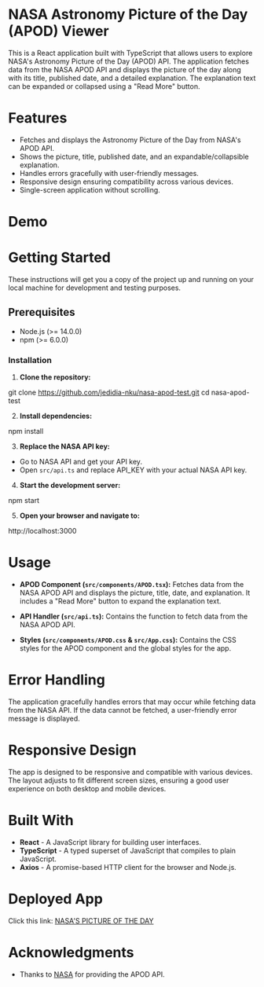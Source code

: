 # NASA Astronomy Picture of the Day (APOD) Viewer

This is a React application built with TypeScript that allows users to explore NASA's Astronomy Picture of the Day (APOD) API. The application fetches data from the NASA APOD API and displays the picture of the day along with its title, published date, and a detailed explanation. The explanation text can be expanded or collapsed using a "Read More" button.

# Features

* Fetches and displays the Astronomy Picture of the Day from NASA's APOD API.
* Shows the picture, title, published date, and an expandable/collapsible explanation.
* Handles errors gracefully with user-friendly messages.
* Responsive design ensuring compatibility across various devices.
* Single-screen application without scrolling.

# Demo

# Getting Started

These instructions will get you a copy of the project up and running on your local machine for development and testing purposes.

## Prerequisites

* Node.js (>= 14.0.0)
* npm (>= 6.0.0)

### Installation

1. **Clone the repository:**

git clone https://github.com/jedidia-nku/nasa-apod-test.git
cd nasa-apod-test

2. **Install dependencies:**

npm install

3. **Replace the NASA API key:**

* Go to NASA API and get your API key.
* Open `src/api.ts` and replace API_KEY with your actual NASA API key.

4. **Start the development server:**

npm start

5. **Open your browser and navigate to:**

http://localhost:3000

# Usage

* **APOD Component (`src/components/APOD.tsx`):** Fetches data from the NASA APOD API and displays the picture, title, date, and explanation. It includes a "Read More" button to expand the explanation text.

* **API Handler (`src/api.ts`):** Contains the function to fetch data from the NASA APOD API.
* **Styles (`src/components/APOD.css` & `src/App.css`):**  Contains the CSS styles for the APOD component and the global styles for the app.

# Error Handling

The application gracefully handles errors that may occur while fetching data from the NASA API. If the data cannot be fetched, a user-friendly error message is displayed.

# Responsive Design

The app is designed to be responsive and compatible with various devices. The layout adjusts to fit different screen sizes, ensuring a good user experience on both desktop and mobile devices.

# Built With

* **React** - A JavaScript library for building user interfaces.
* **TypeScript** - A typed superset of JavaScript that compiles to plain JavaScript.
* **Axios** - A promise-based HTTP client for the browser and Node.js.

# Deployed App
Click this link: [NASA'S PICTURE OF THE DAY](https://sprightly-cranachan-7ade9e.netlify.app/)

# Acknowledgments

* Thanks to [NASA](https://www.nasa.gov/) for providing the APOD API.
